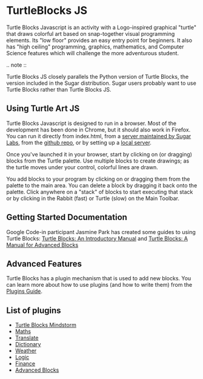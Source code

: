 TurtleBlocks JS
===============

Turtle Blocks Javascript is an activity with a
Logo-inspired graphical "turtle" that draws colorful art based on
snap-together visual programming elements. Its "low floor" provides an
easy entry point for beginners. It also has "high ceiling"
programming, graphics, mathematics, and Computer Science features
which will challenge the more adventurous student.

.. note ::

   Turtle Blocks JS closely parallels the Python version of Turtle
   Blocks, the version included in the Sugar distribution. Sugar users
   probably want to use Turtle Blocks rather than Turtle Blocks JS.

Using Turtle Art JS
-------------------

Turtle Blocks Javascript is designed to run in a browser. Most of the
development has been done in Chrome, but it should also work in
Firefox. You can run it directly from index.html, from a [server
maintained by Sugar Labs](http://turtle.sugarlabs.org), from the
[github
repo](http://rawgit.com/walterbender/turtleblocksjs/master/index.html),
or by setting up a [local
server](https://github.com/walterbender/turtleblocksjs/blob/master/server.md).

Once you've launched it in your browser, start by clicking on (or
dragging) blocks from the Turtle palette. Use multiple blocks to
create drawings; as the turtle moves under your control, colorful
lines are drawn.

You add blocks to your program by clicking on or dragging them from
the palette to the main area. You can delete a block by dragging it
back onto the palette. Click anywhere on a "stack" of blocks to start
executing that stack or by clicking in the Rabbit (fast) or Turtle
(slow) on the Main Toolbar.

Getting Started Documentation
-----------------------------

Google Code-in participant Jasmine Park has created some guides to
using Turtle Blocks: [Turtle Blocks: An Introductory Manual](http://people.sugarlabs.org/walter/TurtleBlocksIntroductoryManual.pdf) and [Turtle Blocks: A Manual for Advanced Blocks](http://people.sugarlabs.org/walter/TurtleBlocksAdvancedBlocksManual.pdf)


Advanced Features
-----------------

Turtle Blocks has a plugin mechanism that is used to add new
blocks. You can learn more about how to use plugins (and how to write
them) from the [Plugins Guide](https://github.com/walterbender/turtleblocksjs/blob/master/plugins.md).


List of plugins
---------------

* [Turtle Blocks Mindstorm](https://github.com/SAMdroid-apps/turtlestorm)
* [Maths](https://github.com/walterbender/turtleblocksjs/blob/master/maths.json)
* [Translate](https://github.com/walterbender/turtleblocksjs/blob/master/translate.json)
* [Dictionary](https://github.com/walterbender/turtleblocksjs/blob/master/dictionary.json)
* [Weather](https://github.com/walterbender/turtleblocksjs/blob/master/weather.json)
* [Logic](https://github.com/walterbender/turtleblocksjs/blob/master/logic.json)
* [Finance](https://github.com/walterbender/turtleblocksjs/blob/master/finance.json)
* [Advanced Blocks](https://github.com/walterbender/turtleblocksjs/blob/master/advancedblocks.json)

